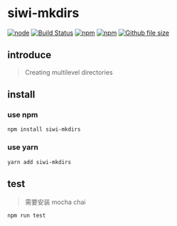 # siwi-mkdirs

[![node](https://img.shields.io/node/v/siwi-mkdirs.svg)](https://www.npmjs.com/package/siwi-mkdirs)
[![Build Status](https://travis-ci.org/siwilizhao/siwi-mkdirs.svg?branch=master)](https://travis-ci.org/siwilizhao/siwi-mkdirs)
[![npm](https://img.shields.io/npm/v/siwi-mkdirs.svg)](https://www.npmjs.com/package/siwi-mkdirs)
[![npm](https://img.shields.io/npm/dt/siwi-mkdirs.svg)](https://www.npmjs.com/package/siwi-mkdirs)
[![Github file size](https://img.shields.io/github/size/siwilizhao/siwi-mkdirs/lib/index.js.svg)](https://github.com/siwilizhao/siwi-mkdirs/lib/tree.js)

## introduce

> Creating multilevel directories

## install

### use npm

```shell
npm install siwi-mkdirs
````

### use yarn

```shell
yarn add siwi-mkdirs
```

## test

> 需要安装 mocha chai

```shell
npm run test
````
